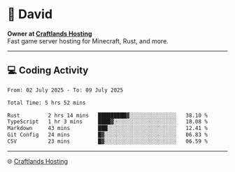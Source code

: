 # 👋 David

**Owner at [Craftlands Hosting](https://craftlands.host)**  
Fast game server hosting for Minecraft, Rust, and more.

---

## 💻 Coding Activity

<!--START_SECTION:waka-->

```txt
From: 02 July 2025 - To: 09 July 2025

Total Time: 5 hrs 52 mins

Rust         2 hrs 14 mins   █████████▓░░░░░░░░░░░░░░░   38.10 %
TypeScript   1 hr 3 mins     ████▓░░░░░░░░░░░░░░░░░░░░   18.08 %
Markdown     43 mins         ███░░░░░░░░░░░░░░░░░░░░░░   12.41 %
Git Config   24 mins         █▓░░░░░░░░░░░░░░░░░░░░░░░   06.83 %
CSV          23 mins         █▓░░░░░░░░░░░░░░░░░░░░░░░   06.59 %
```

<!--END_SECTION:waka-->

---

🌐 [Craftlands Hosting](https://craftlands.host)  
